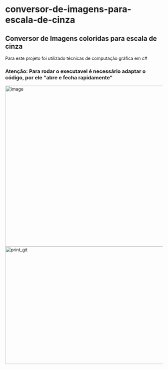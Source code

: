 # conversor-de-imagens-para-escala-de-cinza
## Conversor de Imagens coloridas para escala de cinza
Para este projeto foi utilizado técnicas de computação gráfica em c#
### Atenção: Para rodar o executavel é necessário adaptar o código, por ele "abre e fecha rapidamente"
<img width="979" height="512" alt="image" src="https://github.com/user-attachments/assets/d35bbbfa-2be3-444f-a988-dc34812a55e2" />

<img width="666" height="375" alt="print_git" src="https://github.com/user-attachments/assets/e70ef4d3-7b12-4099-adb4-4d15139462e9" />
